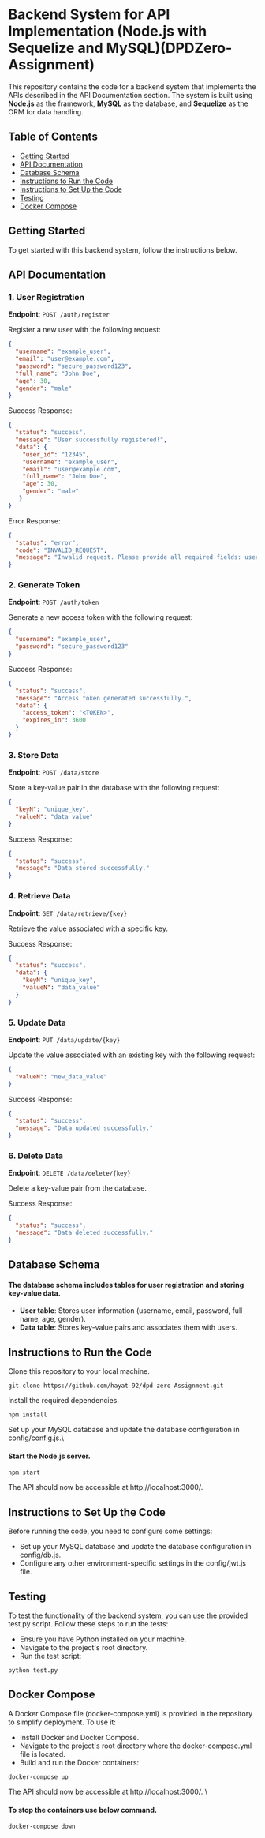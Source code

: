 # Backend System for API Implementation (Node.js with Sequelize and MySQL)(DPDZero-Assignment)

This repository contains the code for a backend system that implements the APIs described in the API Documentation section. The system is built using **Node.js** as the framework, **MySQL** as the database, and **Sequelize** as the ORM for data handling.

## Table of Contents
- [Getting Started](#getting-started)
- [API Documentation](#api-documentation)
- [Database Schema](#database-schema)
- [Instructions to Run the Code](#installation)
- [Instructions to Set Up the Code](#configuration)
- [Testing](#running-the-code)
- [Docker Compose](#docker-compose)
## Getting Started

To get started with this backend system, follow the instructions below.

## API Documentation

### 1. User Registration

**Endpoint**: `POST /auth/register`

Register a new user with the following request:

```json
{
  "username": "example_user",
  "email": "user@example.com",
  "password": "secure_password123",
  "full_name": "John Doe",
  "age": 30,
  "gender": "male"
}
```

Success Response:
```json 
{
  "status": "success",
  "message": "User successfully registered!",
  "data": {
    "user_id": "12345",
    "username": "example_user",
    "email": "user@example.com",
    "full_name": "John Doe",
    "age": 30,
    "gender": "male"
   }
}
```
Error Response:
```json
{
  "status": "error",
  "code": "INVALID_REQUEST",
  "message": "Invalid request. Please provide all required fields: username, email, password, full_name."
}
```


### 2. Generate Token

**Endpoint**: `POST /auth/token`

Generate a new access token with the following request:

```json
{
  "username": "example_user",
  "password": "secure_password123"
}
```

Success Response:
```json 
{
  "status": "success",
  "message": "Access token generated successfully.",
  "data": {
    "access_token": "<TOKEN>",
    "expires_in": 3600
  }
}
```

### 3. Store Data

**Endpoint**: `POST /data/store`

Store a key-value pair in the database with the following request:

```json
{
  "keyN": "unique_key",
  "valueN": "data_value"
}
```

Success Response:
```json 
{
  "status": "success",
  "message": "Data stored successfully."
}
```
### 4. Retrieve Data

**Endpoint**: `GET /data/retrieve/{key}`

Retrieve the value associated with a specific key.

Success Response:
```json 
{
  "status": "success",
  "data": {
    "keyN": "unique_key",
    "valueN": "data_value"
  }
}
```
### 5. Update Data

**Endpoint**: `PUT /data/update/{key}`

Update the value associated with an existing key with the following request:

```json
{
  "valueN": "new_data_value"
}
```

Success Response:
```json 
{
  "status": "success",
  "message": "Data updated successfully."
}
```
### 6. Delete Data

**Endpoint**: `DELETE /data/delete/{key}`

Delete a key-value pair from the database.

Success Response:
```json 
{
  "status": "success",
  "message": "Data deleted successfully."
}
```
## Database Schema
#### The database schema includes tables for user registration and storing key-value data.
- **User table**: Stores user information (username, email, password, full name, age, gender).
- **Data table**: Stores key-value pairs and associates them with users.

## Instructions to Run the Code
Clone this repository to your local machine.
```
git clone https://github.com/hayat-92/dpd-zero-Assignment.git
```
Install the required dependencies.
```
npm install
```
Set up your MySQL database and update the database configuration in config/config.js.\
#### Start the Node.js server.
```
npm start
```
The API should now be accessible at http://localhost:3000/.

## Instructions to Set Up the Code
Before running the code, you need to configure some settings:
- Set up your MySQL database and update the database configuration in config/db.js.
- Configure any other environment-specific settings in the config/jwt.js file.
## Testing
To test the functionality of the backend system, you can use the provided test.py script. Follow these steps to run the tests:
- Ensure you have Python installed on your machine.
- Navigate to the project's root directory.
- Run the test script:
```
python test.py
```

## Docker Compose
A Docker Compose file (docker-compose.yml) is provided in the repository to simplify deployment. To use it:
- Install Docker and Docker Compose.
- Navigate to the project's root directory where the docker-compose.yml file is located.
- Build and run the Docker containers:
```
docker-compose up
```
The API should now be accessible at http://localhost:3000/. \
#### To stop the containers use below command.
```
docker-compose down
```
